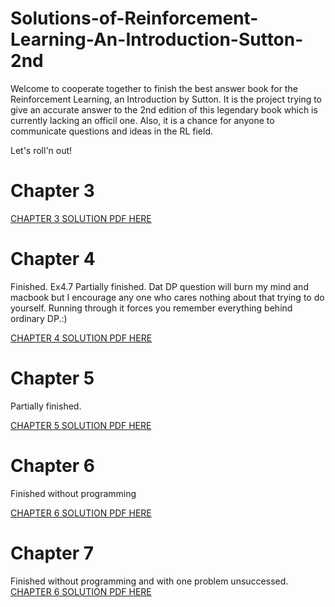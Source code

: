 # Solutions-of-Reinforcement-Learning-An-Introduction-Sutton-2nd

Welcome to cooperate together to finish the best answer book for the Reinforcement Learning, an Introduction by Sutton.
It is the project trying to give an accurate answer to the 2nd edition of this legendary book which is currently lacking an officil one. Also, it is a chance for anyone to communicate questions and ideas in the RL field.

Let's roll'n out!

# Chapter 3

[CHAPTER 3 SOLUTION PDF HERE](https://github.com/LyWangPX/Solutions-of-Reinforcement-Learning-An-Introduction-Sutton-2nd/blob/master/Solutions_to_Reinforcement_Learning_by_Sutton_Chapter_3_r1.pdf)

# Chapter 4
Finished. 
Ex4.7 Partially finished. 
Dat DP question will burn my mind and macbook but I encourage any one who cares nothing about that trying to do yourself. Running through it forces you remember everything behind ordinary DP.:)

[CHAPTER 4 SOLUTION PDF HERE](https://github.com/LyWangPX/Solutions-of-Reinforcement-Learning-An-Introduction-Sutton-2nd/blob/master/Solutions_to_Reinforcement_Learning_by_Sutton_Chapter_4_r1.pdf)

# Chapter 5
Partially finished.

[CHAPTER 5 SOLUTION PDF HERE](https://github.com/LyWangPX/Solutions-of-Reinforcement-Learning-An-Introduction-Sutton-2nd/blob/master/Solutions_to_Reinforcement_Learning_by_Sutton_Chapter_5_r1.pdf)

# Chapter 6
Finished without programming

[CHAPTER 6 SOLUTION PDF HERE](https://github.com/LyWangPX/Solutions-of-Reinforcement-Learning-An-Introduction-Sutton-2nd/blob/master/Solutions_to_Reinforcement_Learning_by_Sutton_Chapter_6.pdf)

# Chapter 7
Finished without programming and with one problem unsuccessed.
[CHAPTER 6 SOLUTION PDF HERE](https://github.com/LyWangPX/Solutions-of-Reinforcement-Learning-An-Introduction-Sutton-2nd/blob/master/Solutions_to_Reinforcement_Learning_by_Sutton_Chapter_7.pdf)
